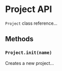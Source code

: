 # Project API

`Project` class reference...

## Methods

### `Project.init(name)`

Creates a new project...
